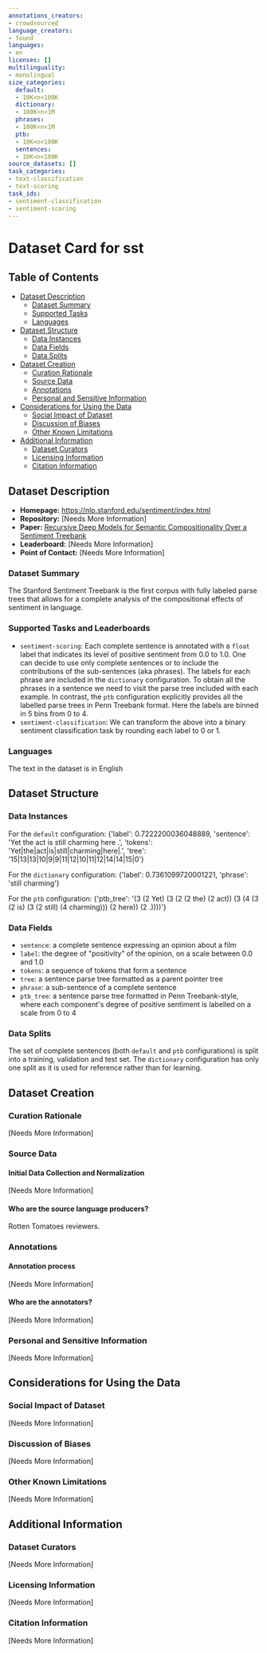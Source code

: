 ```yaml
---
annotations_creators:
- crowdsourced
language_creators:
- found
languages:
- en
licenses: []
multilinguality:
- monolingual
size_categories:
  default:
  - 10K<n<100K
  dictionary:
  - 100K<n<1M
  phrases:
  - 100K<n<1M
  ptb:
  - 10K<n<100K
  sentences:
  - 10K<n<100K
source_datasets: []
task_categories:
- text-classification
- text-scoring
task_ids:
- sentiment-classification
- sentiment-scoring
---
```


# Dataset Card for sst

## Table of Contents
- [Dataset Description](#dataset-description)
  - [Dataset Summary](#dataset-summary)
  - [Supported Tasks](#supported-tasks-and-leaderboards)
  - [Languages](#languages)
- [Dataset Structure](#dataset-structure)
  - [Data Instances](#data-instances)
  - [Data Fields](#data-instances)
  - [Data Splits](#data-instances)
- [Dataset Creation](#dataset-creation)
  - [Curation Rationale](#curation-rationale)
  - [Source Data](#source-data)
  - [Annotations](#annotations)
  - [Personal and Sensitive Information](#personal-and-sensitive-information)
- [Considerations for Using the Data](#considerations-for-using-the-data)
  - [Social Impact of Dataset](#social-impact-of-dataset)
  - [Discussion of Biases](#discussion-of-biases)
  - [Other Known Limitations](#other-known-limitations)
- [Additional Information](#additional-information)
  - [Dataset Curators](#dataset-curators)
  - [Licensing Information](#licensing-information)
  - [Citation Information](#citation-information)

## Dataset Description

- **Homepage:** https://nlp.stanford.edu/sentiment/index.html
- **Repository:** [Needs More Information]
- **Paper:** [Recursive Deep Models for Semantic Compositionality Over a Sentiment Treebank](https://www.aclweb.org/anthology/D13-1170/)
- **Leaderboard:** [Needs More Information]
- **Point of Contact:** [Needs More Information]

### Dataset Summary

The Stanford Sentiment Treebank is the first corpus with fully labeled parse trees that allows for a complete analysis of the compositional effects of sentiment in language.

### Supported Tasks and Leaderboards

- `sentiment-scoring`: Each complete sentence is annotated with a `float` label that indicates its level of positive sentiment from 0.0 to 1.0. One can decide to use only complete sentences or to include the contributions of the sub-sentences (aka phrases). The labels for each phrase are included in the `dictionary` configuration. To obtain all the phrases in a sentence we need to visit the parse tree included with each example. In contrast, the `ptb` configuration explicitly provides all the labelled parse trees in Penn Treebank format. Here the labels are binned in 5 bins from 0 to 4.
- `sentiment-classification`: We can transform the above into a binary sentiment classification task by rounding each label to 0 or 1.

### Languages

The text in the dataset is in English

## Dataset Structure

### Data Instances

For the `default` configuration:
{'label': 0.7222200036048889,
 'sentence': 'Yet the act is still charming here .',
 'tokens': 'Yet|the|act|is|still|charming|here|.',
 'tree': '15|13|13|10|9|9|11|12|10|11|12|14|14|15|0'}

For the `dictionary` configuration:
{'label': 0.7361099720001221, 
'phrase': 'still charming'}

For the `ptb` configuration:
{'ptb_tree': '(3 (2 Yet) (3 (2 (2 the) (2 act)) (3 (4 (3 (2 is) (3 (2 still) (4 charming))) (2 here)) (2 .))))'}

### Data Fields

- `sentence`: a complete sentence expressing an opinion about a film
- `label`: the degree of "positivity" of the opinion, on a scale between 0.0 and 1.0
- `tokens`: a sequence of tokens that form a sentence
- `tree`: a sentence parse tree formatted as a parent pointer tree
- `phrase`: a sub-sentence of a complete sentence
- `ptb_tree`: a sentence parse tree formatted in Penn Treebank-style, where each component's degree of positive sentiment is labelled on a scale from 0 to 4

### Data Splits

The set of complete sentences (both `default` and `ptb` configurations) is split into a training, validation and test set. The `dictionary` configuration has only one split as it is used for reference rather than for learning.

## Dataset Creation

### Curation Rationale

[Needs More Information]

### Source Data

#### Initial Data Collection and Normalization

[Needs More Information]

#### Who are the source language producers?

Rotten Tomatoes reviewers.

### Annotations

#### Annotation process

[Needs More Information]

#### Who are the annotators?

[Needs More Information]

### Personal and Sensitive Information

[Needs More Information]

## Considerations for Using the Data

### Social Impact of Dataset

[Needs More Information]

### Discussion of Biases

[Needs More Information]

### Other Known Limitations

[Needs More Information]

## Additional Information

### Dataset Curators

[Needs More Information]

### Licensing Information

[Needs More Information]

### Citation Information

[Needs More Information]